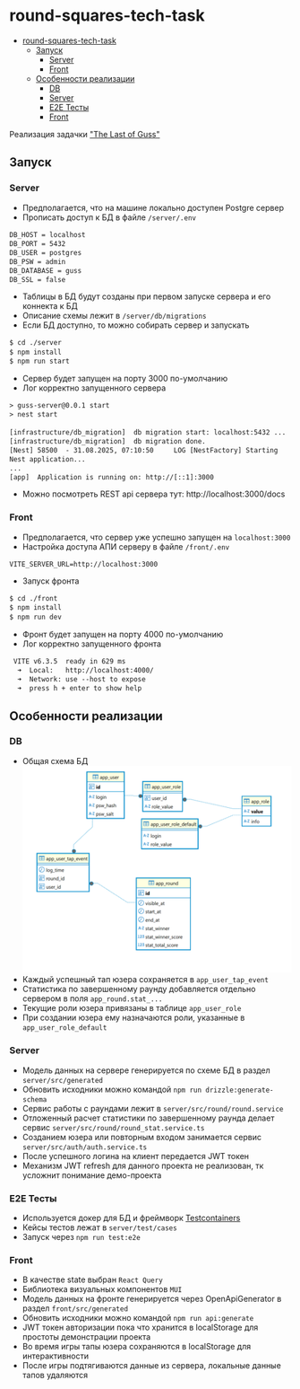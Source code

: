 # round-squares-tech-task
<!-- TOC -->
* [round-squares-tech-task](#round-squares-tech-task)
  * [Запуск](#запуск)
    * [Server](#server)
    * [Front](#front)
  * [Особенности реализации](#особенности-реализации)
    * [DB](#db)
    * [Server](#server-1)
    * [E2E Тесты](#e2e-тесты)
    * [Front](#front-1)
<!-- TOC -->


Реализация задачки ["The Last of Guss"](https://github.com/round-squares/tech-task-for-interview/wiki)

## Запуск
### Server
- Предполагается, что на машине локально доступен Postgre сервер
- Прописать доступ к БД в файле `/server/.env`
```
DB_HOST = localhost
DB_PORT = 5432
DB_USER = postgres
DB_PSW = admin
DB_DATABASE = guss
DB_SSL = false
```
- Таблицы в БД будут созданы при первом запуске сервера и его коннекта к БД
- Описание схемы лежит в `/server/db/migrations`
- Если БД доступно, то можно собирать сервер и запускать
```bash
$ cd ./server
$ npm install
$ npm run start
```
- Сервер будет запущен на порту 3000 по-умолчанию
- Лог корректно запущенного сервера
```
> guss-server@0.0.1 start
> nest start

[infrastructure/db_migration]  db migration start: localhost:5432 ...
[infrastructure/db_migration]  db migration done.
[Nest] 58500  - 31.08.2025, 07:10:50     LOG [NestFactory] Starting Nest application...
...
[app]  Application is running on: http://[::1]:3000
```
- Можно посмотреть REST api сервера тут: http://localhost:3000/docs


### Front
- Предполагается, что сервер уже успешно запущен на `localhost:3000`
- Настройка доступа АПИ серверу в файле `/front/.env`
```
VITE_SERVER_URL=http://localhost:3000
```
- Запуск фронта
```bash
$ cd ./front
$ npm install
$ npm run dev
```
- Фронт будет запущен на порту 4000 по-умолчанию
- Лог корректно запущенного фронта
```
 VITE v6.3.5  ready in 629 ms
  ➜  Local:   http://localhost:4000/
  ➜  Network: use --host to expose
  ➜  press h + enter to show help
```


## Особенности реализации
### DB
- Общая схема БД
![](./files/db.png)
- Каждый успешный тап юзера сохраняется в `app_user_tap_event`
- Статистика по завершенному раунду добавляется отдельно сервером в поля `app_round.stat_...`
- Текущие роли юзера привязаны в таблице `app_user_role`
- При создании юзера ему назначаются роли, указанные в `app_user_role_default`

### Server
- Модель данных на сервере генерируется по схеме БД в раздел `server/src/generated`
- Обновить исходники можно командой `npm run drizzle:generate-schema`
- Сервис работы с раундами лежит в `server/src/round/round.service`
- Отложенный расчет статистики по завершенному раунда делает сервис `server/src/round/round_stat.service.ts`
- Созданием юзера или повторным входом занимается сервис `server/src/auth/auth.service.ts`
- После успешного логина на клиент передается JWT токен
- Механизм JWT refresh для данного проекта не реализован, тк усложнит понимание демо-проекта

### E2E Тесты
- Используется докер для БД и фреймворк [Testcontainers](https://testcontainers.com/modules/postgresql/)
- Кейсы тестов лежат в `server/test/cases`
- Запуск через `npm run test:e2e`

### Front
- В качестве state выбран `React Query` 
- Библиотека визуальных компонентов `MUI`
- Модель данных на фронте генерируется через OpenApiGenerator в раздел `front/src/generated`
- Обновить исходники можно командой `npm run api:generate`
- JWT токен авторизации пока что хранится в localStorage для простоты демонстрации проекта
- Во время игры тапы юзера сохраняются в localStorage для интерактивности
- После игры подтягиваются данные из сервера, локальные данные тапов удаляются